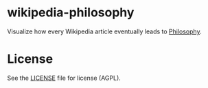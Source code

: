 # wikipedia-philosophy

Visualize how every Wikipedia article eventually leads to
[Philosophy](https://en.wikipedia.org/wiki/Philosophy).

# License

See the [LICENSE](LICENSE) file for license (AGPL).
